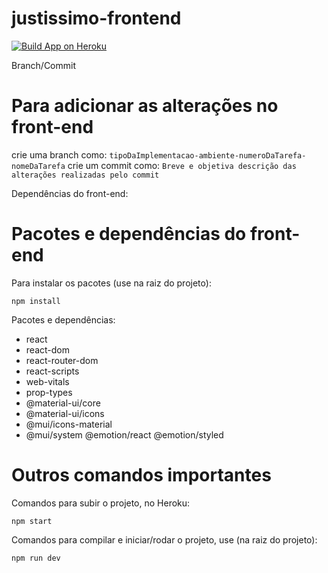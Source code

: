 # justissimo-frontend

[![Build App on Heroku](https://github.com/esperandio/justissimo-frontend/actions/workflows/build-heroku-app.yml/badge.svg)](https://github.com/esperandio/justissimo-frontend/actions/workflows/build-heroku-app.yml)

Branch/Commit
# Para adicionar as alterações no front-end
crie uma branch como: `tipoDaImplementacao-ambiente-numeroDaTarefa-nomeDaTarefa`
crie um commit como:
`Breve e objetiva descrição das alterações realizadas pelo commit`

Dependências do front-end:
# Pacotes e dependências do front-end

Para instalar os pacotes (use na raiz do projeto): 
```
npm install
```

Pacotes e dependências:
- react
- react-dom
- react-router-dom
- react-scripts
- web-vitals
- prop-types
- @material-ui/core
- @material-ui/icons
- @mui/icons-material
- @mui/system @emotion/react @emotion/styled

# Outros comandos importantes

Comandos para subir o projeto, no Heroku: 
```
npm start
```

Comandos para compilar e iniciar/rodar o projeto, use (na raiz do projeto): 
```
npm run dev
```

